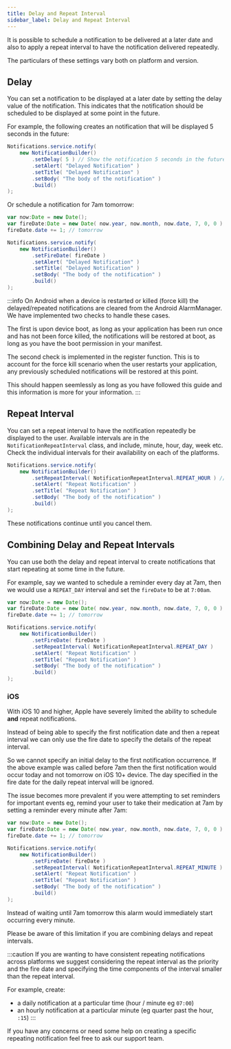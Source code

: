 ```yaml
---
title: Delay and Repeat Interval
sidebar_label: Delay and Repeat Interval
---
```


It is possible to schedule a notification to be delivered at a later date and also to apply 
a repeat interval to have the notification delivered repeatedly.

The particulars of these settings vary both on platform and version.

## Delay

You can set a notification to be displayed at a later date by setting the delay value of the notification. 
This indicates that the notification should be scheduled to be displayed at some point in the future.

For example, the following creates an notification that will be displayed 5 seconds in the future:

```actionscript
Notifications.service.notify(
	new NotificationBuilder()
		.setDelay( 5 ) // Show the notification 5 seconds in the future
		.setAlert( "Delayed Notification" )
		.setTitle( "Delayed Notification" )
		.setBody( "The body of the notification" )
		.build()
);
```

Or schedule a notification for 7am tomorrow:

```actionscript
var now:Date = new Date();
var fireDate:Date = new Date( now.year, now.month, now.date, 7, 0, 0 );
fireDate.date += 1; // tomorrow

Notifications.service.notify(
	new NotificationBuilder()
		.setFireDate( fireDate ) 
		.setAlert( "Delayed Notification" )
		.setTitle( "Delayed Notification" )
		.setBody( "The body of the notification" )
		.build()
);
```


:::info
On Android when a device is restarted or killed (force kill) the delayed/repeated notifications are 
cleared from the Android AlarmManager. We have implemented two checks to handle these cases.

The first is upon device boot, as long as your application has been run once and has not been 
force killed, the notifications will be restored at boot, as long as you have the boot permission 
in your manifest.

The second check is implemented in the register function. This is to account for the force kill 
scenario when the user restarts your application, any previously scheduled notifications will be 
restored at this point.

This should happen seemlessly as long as you have followed this guide and this information is more for your information.
:::




## Repeat Interval

You can set a repeat interval to have the notification repeatedly be displayed to the user. 
Available intervals are in the `NotificationRepeatInterval` class, and include, minute, hour, day, week etc.
Check the individual intervals for their availability on each of the platforms.

```actionscript
Notifications.service.notify(
	new NotificationBuilder()
		.setRepeatInterval( NotificationRepeatInterval.REPEAT_HOUR ) // Repeat the notification every hour 
		.setAlert( "Repeat Notification" )
		.setTitle( "Repeat Notification" )
		.setBody( "The body of the notification" )
		.build()
);
```

These notifications continue until you cancel them.




## Combining Delay and Repeat Intervals

You can use both the delay and repeat interval to create notifications that start repeating at some 
time in the future. 

For example, say we wanted to schedule a reminder every day at 7am, then we would use a `REPEAT_DAY` interval and set the `fireDate` to be at `7:00am`.

```actionscript
var now:Date = new Date();
var fireDate:Date = new Date( now.year, now.month, now.date, 7, 0, 0 );
fireDate.date += 1; // tomorrow

Notifications.service.notify(
	new NotificationBuilder()
		.setFireDate( fireDate ) 
		.setRepeatInterval( NotificationRepeatInterval.REPEAT_DAY ) 
		.setAlert( "Repeat Notification" )
		.setTitle( "Repeat Notification" )
		.setBody( "The body of the notification" )
		.build()
);
``` 


### iOS 

With iOS 10 and higher, Apple have severely limited the ability to schedule **and** repeat notifications. 

Instead of being able to specify the first notification date and then a repeat interval we can only use the fire date to specify the details of the repeat interval. 

So we cannot specify an initial delay to the first notification occurrence. If the above example was called before 7am then the first notification would occur today and not tomorrow on iOS 10+ device. The day specified in the fire date for the daily repeat interval will be ignored.  


The issue becomes more prevalent if you were attempting to set reminders for important events eg, remind your user to take their medication at 7am by setting a reminder every minute after 7am:

```actionscript
var now:Date = new Date();
var fireDate:Date = new Date( now.year, now.month, now.date, 7, 0, 0 );
fireDate.date += 1; // tomorrow

Notifications.service.notify(
	new NotificationBuilder()
		.setFireDate( fireDate ) 
		.setRepeatInterval( NotificationRepeatInterval.REPEAT_MINUTE ) 
		.setAlert( "Repeat Notification" )
		.setTitle( "Repeat Notification" )
		.setBody( "The body of the notification" )
		.build()
);
``` 

Instead of waiting until 7am tomorrow this alarm would immediately start occurring every minute. 


Please be aware of this limitation if you are combining delays and repeat intervals. 

:::caution
If you are wanting to have consistent repeating notifications across platforms we suggest considering the repeat interval as the priority and the fire date and specifying the time components of the interval smaller than the repeat interval. 

For example, create:
- a daily notification at a particular time (hour / minute eg `07:00`)
- an hourly notification at a particular minute (eg quarter past the hour, `:15`)
:::

If you have any concerns or need some help on creating a specific repeating notification feel free to ask our support team.

